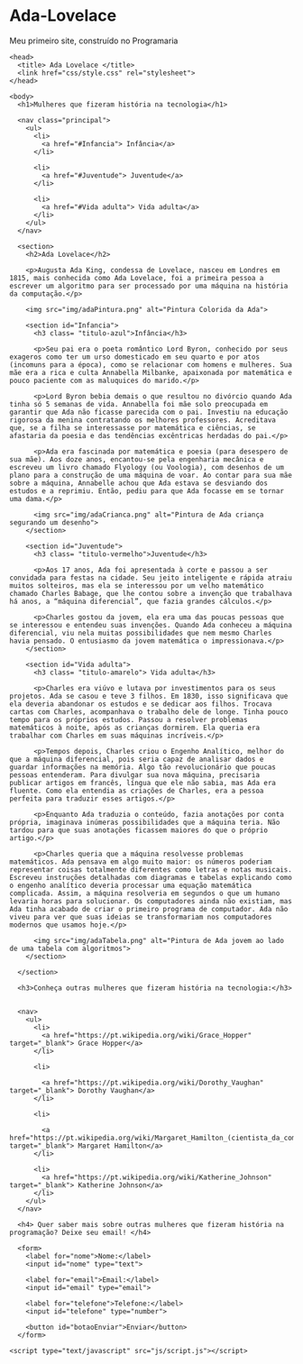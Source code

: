 # Ada-Lovelace
Meu primeiro site, construído no Programaria

<!DOCTYPE HTML>
    <head>
      <title> Ada Lovelace </title>
      <link href="css/style.css" rel="stylesheet">
    </head>

    <body>
      <h1>Mulheres que fizeram história na tecnologia</h1>

      <nav class="principal">
        <ul>
          <li>
            <a href="#Infancia"> Infância</a>
          </li>

          <li>
            <a href="#Juventude"> Juventude</a>
          </li>

          <li>
            <a href="#Vida adulta"> Vida adulta</a>
          </li>
        </ul>
      </nav>

      <section>
        <h2>Ada Lovelace</h2>

        <p>Augusta Ada King, condessa de Lovelace, nasceu em Londres em 1815, mais conhecida como Ada Lovelace, foi a primeira pessoa a escrever um algoritmo para ser processado por uma máquina na história da computação.</p>

        <img src="img/adaPintura.png" alt="Pintura Colorida da Ada">

        <section id="Infancia"> 
          <h3 class= "titulo-azul">Infância</h3>      

          <p>Seu pai era o poeta romântico Lord Byron, conhecido por seus exageros como ter um urso domesticado em seu quarto e por atos (incomuns para a época), como se relacionar com homens e mulheres. Sua mãe era a rica e culta Annabella Milbanke, apaixonada por matemática e pouco paciente com as maluquices do marido.</p>

          <p>Lord Byron bebia demais o que resultou no divórcio quando Ada tinha só 5 semanas de vida. Annabella foi mãe solo preocupada em garantir que Ada não ficasse parecida com o pai. Investiu na educação rigorosa da menina contratando os melhores professores. Acreditava que, se a filha se interessasse por matemática e ciências, se afastaria da poesia e das tendências excêntricas herdadas do pai.</p>

          <p>Ada era fascinada por matemática e poesia (para desespero de sua mãe). Aos doze anos, encantou-se pela engenharia mecânica e escreveu um livro chamado Flyology (ou Voologia), com desenhos de um plano para a construção de uma máquina de voar. Ao contar para sua mãe sobre a máquina, Annabelle achou que Ada estava se desviando dos estudos e a reprimiu. Então, pediu para que Ada focasse em se tornar uma dama.</p>

          <img src="img/adaCrianca.png" alt="Pintura de Ada criança segurando um desenho">
        </section>

        <section id="Juventude">        
          <h3 class= "titulo-vermelho">Juventude</h3>

          <p>Aos 17 anos, Ada foi apresentada à corte e passou a ser convidada para festas na cidade. Seu jeito inteligente e rápida atraiu muitos solteiros, mas ela se interessou por um velho matemático chamado Charles Babage, que lhe contou sobre a invenção que trabalhava há anos, a “máquina diferencial”, que fazia grandes cálculos.</p>

          <p>Charles gostou da jovem, ela era uma das poucas pessoas que se interessou e entendeu suas invenções. Quando Ada conheceu a máquina diferencial, viu nela muitas possibilidades que nem mesmo Charles havia pensado. O entusiasmo da jovem matemática o impressionava.</p>
        </section>

        <section id="Vida adulta">
          <h3 class= "titulo-amarelo"> Vida adulta</h3>

          <p>Charles era viúvo e lutava por investimentos para os seus projetos. Ada se casou e teve 3 filhos. Em 1830, isso significava que ela deveria abandonar os estudos e se dedicar aos filhos. Trocava cartas com Charles, acompanhava o trabalho dele de longe. Tinha pouco tempo para os próprios estudos. Passou a resolver problemas matemáticos à noite, após as crianças dormirem. Ela queria era trabalhar com Charles em suas máquinas incríveis.</p>

          <p>Tempos depois, Charles criou o Engenho Analítico, melhor do que a máquina diferencial, pois seria capaz de analisar dados e guardar informações na memória. Algo tão revolucionário que poucas pessoas entenderam. Para divulgar sua nova máquina, precisaria publicar artigos em francês, língua que ele não sabia, mas Ada era fluente. Como ela entendia as criações de Charles, era a pessoa perfeita para traduzir esses artigos.</p>

          <p>Enquanto Ada traduzia o conteúdo, fazia anotações por conta própria, imaginava inúmeras possibilidades que a máquina teria. Não tardou para que suas anotações ficassem maiores do que o próprio artigo.</p>

          <p>Charles queria que a máquina resolvesse problemas matemáticos. Ada pensava em algo muito maior: os números poderiam representar coisas totalmente diferentes como letras e notas musicais. Escreveu instruções detalhadas com diagramas e tabelas explicando como o engenho analítico deveria processar uma equação matemática complicada. Assim, a máquina resolveria em segundos o que um humano levaria horas para solucionar. Os computadores ainda não existiam, mas Ada tinha acabado de criar o primeiro programa de computador. Ada não viveu para ver que suas ideias se transformariam nos computadores modernos que usamos hoje.</p>

          <img src="img/adaTabela.png" alt="Pintura de Ada jovem ao lado de uma tabela com algoritmos">
        </section>

      </section>
      
      <h3>Conheça outras mulheres que fizeram história na tecnologia:</h3>


      <nav>
        <ul>
          <li>
            <a href="https://pt.wikipedia.org/wiki/Grace_Hopper" target="_blank"> Grace Hopper</a>
          </li>  

          <li>
            
            <a href="https://pt.wikipedia.org/wiki/Dorothy_Vaughan" target="_blank"> Dorothy Vaughan</a>
          </li>

          <li>
        
            <a href="https://pt.wikipedia.org/wiki/Margaret_Hamilton_(cientista_da_computa%C3%A7%C3%A3o)" target="_blank"> Margaret Hamilton</a>
          </li>

          <li>
            <a href="https://pt.wikipedia.org/wiki/Katherine_Johnson" target="_blank"> Katherine Johnson</a>
          </li>       
        </ul>      
      </nav>

      <h4> Quer saber mais sobre outras mulheres que fizeram história na programação? Deixe seu email! </h4>

      <form>
        <label for="nome">Nome:</label>
        <input id="nome" type="text">

        <label for="email">Email:</label> 
        <input id="email" type="email">

        <label for="telefone">Telefone:</label>
        <input id="telefone" type="number">

        <button id="botaoEnviar">Enviar</button>
      </form>

    <script type="text/javascript" src="js/script.js"></script>
        
  </body>

</html>
